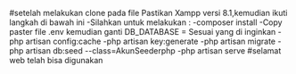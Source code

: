 #setelah melakukan clone pada file 
Pastikan Xampp versi 8.1,kemudian ikuti langkah di bawah ini 
-Silahkan untuk melakukan : -composer install
                            -Copy paster file .env kemudian ganti DB_DATABASE = Sesuai yang di inginkan
                            -php artisan config:cache
                            -php artisan key:generate
                            -php artisan migrate
                            -php artisan db:seed --class=AkunSeederphp
                            -php artisan serve
#selamat web telah bisa digunakan
